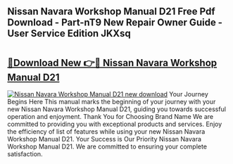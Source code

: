 ## Nissan Navara Workshop Manual D21 Free Pdf Download - Part-nT9 New Repair Owner Guide - User Service Edition JKXsq

# <h2><a href="http://bc54888.oget.top/?id=Nissan+Navara+Workshop+Manual+D21">🔗Download New 👉🔴 Nissan Navara Workshop Manual D21</a></h2>

[![Nissan Navara Workshop Manual D21 new download](https://i.imgur.com/5g1atiW.png)](http://bc54888.oget.top/?id=Nissan+Navara+Workshop+Manual+D21)
Your Journey Begins Here This manual marks the beginning of your journey with your new Nissan Navara Workshop Manual D21, guiding you towards successful operation and enjoyment. Thank You for Choosing Brand Name We are committed to providing you with exceptional products and services. Enjoy the efficiency of list of features while using your new Nissan Navara Workshop Manual D21. Your Success is Our Priority Nissan Navara Workshop Manual D21. We are committed to ensuring your complete satisfaction.
